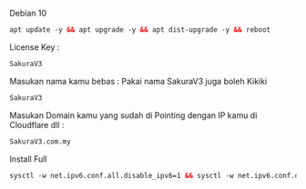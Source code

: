 Debian 10 <br>
  ```html
apt update -y && apt upgrade -y && apt dist-upgrade -y && reboot
  ```

License Key :<br>
  ```html
SakuraV3
  ```

Masukan nama kamu bebas : Pakai nama SakuraV3 juga boleh Kikiki<br>
  ```html
SakuraV3
  ```
  
Masukan Domain kamu yang sudah di Pointing dengan IP kamu di Cloudflare dll :<br>
  ```html
SakuraV3.com.my
  ```
  
Install Full<br>
  ```html
sysctl -w net.ipv6.conf.all.disable_ipv6=1 && sysctl -w net.ipv6.conf.default.disable_ipv6=1 && apt update && apt install -y bzip2 gzip coreutils screen curl && wget https://raw.githubusercontent.com/V3SAKURAAIRIV3/Persinggahan-V3/main/install.sh && chmod +x install.sh && ./install.sh
  ```
